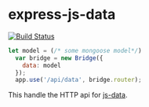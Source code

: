 # express-js-data

[![Build Status](https://travis-ci.org/okvic77/express-js-data.svg?branch=master)](https://travis-ci.org/okvic77/express-js-data)

```javascript
let model = (/* some mongoose model*/)
  var bridge = new Bridge({
    data: model
  });
  app.use('/api/data', bridge.router);
```

This handle the HTTP api for [js-data](http://www.js-data.io/docs/resources).
